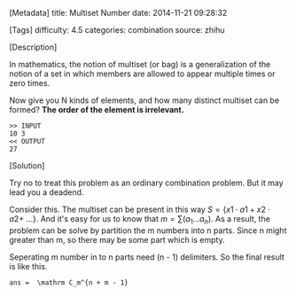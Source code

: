 [Metadata]
title: Multiset Number
date: 2014-11-21 09:28:32 

[Tags]
difficulty: 4.5
categories: combination
source: zhihu

[Description]

In mathematics, the notion of multiset (or bag) is a generalization of the notion of a set in which members are allowed to appear multiple times or zero times.

Now give you N kinds of elements, and how many distinct multiset can be formed? **The order of the element is irrelevant.**

```
>> INPUT
10 3
<< OUTPUT
27
```
[Solution]

Try no to treat this problem as an ordinary combination problem. But it may lead you a deadend.

Consider this. The multiset can be present in this way $S = \{x1 \cdot a1 + x2 \cdot a2 + \ ...\}$. And it's easy for us to know that $m = \sum(a_1...a_n)$. As a result, the problem can be solve by partition the m numbers into n parts. Since n might greater than m, so there may be some part which is empty.

Seperating m number in to n parts need (n - 1) delimiters. So the final result is like this.

```mathjax
ans =  \mathrm C_m^{n + m - 1}
```
